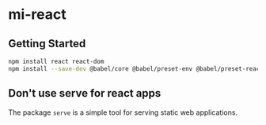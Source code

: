 # mi-react

## Getting Started

```bash
npm install react react-dom
npm install --save-dev @babel/core @babel/preset-env @babel/preset-react babel-loader webpack webpack-cli webpack-dev-server html-webpack-plugin
```

## Don't use serve for react apps

The package `serve` is a simple tool for serving static web applications. 
